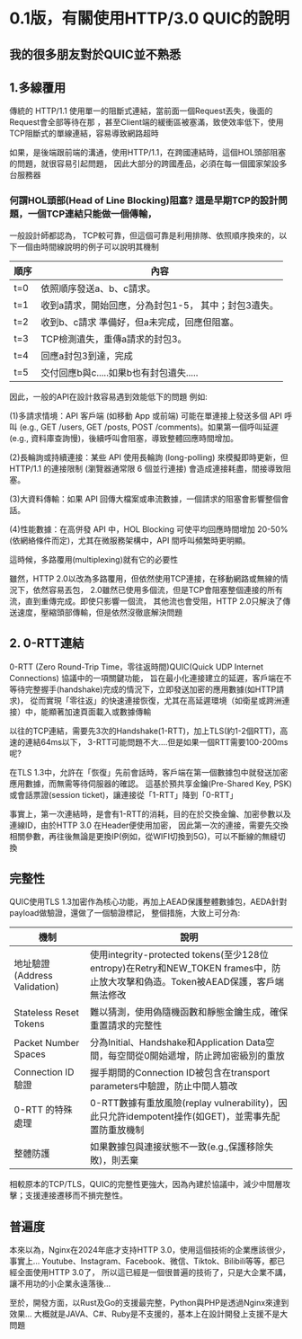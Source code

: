 
# 0.1版，有關使用HTTP/3.0 QUIC的說明
## 我的很多朋友對於QUIC並不熟悉
## 1.多線覆用
傳統的 HTTP/1.1 使用單一的阻斷式連結，當前面一個Request丟失，後面的Request會全部等待在那
，甚至Client端的緩衝區被塞滿，致使效率低下，使用TCP阻斷式的單線連結，容易導致網路超時

如果，是後端跟前端的溝通，使用HTTP/1.1，在跨國連結時，這個HOL頭部阻塞的問題，就很容易引起問題，
因此大部分的跨國產品，必須在每一個國家架設多台服務器

### 何謂HOL頭部(Head of Line Blocking)阻塞? 這是早期TCP的設計問題，一個TCP連結只能做一個傳輸，
一般設計師都認為， TCP較可靠，但這個可靠是利用排隊、依照順序換來的，以下一個由時間線說明的例子可以說明其機制

| 順序 | 內容 |
| -----|------|
| t=0 | 依照順序發送a、b、c請求。|
|t=1|收到a請求，開始回應，分為封包1-5， 其中；封包3遺失。|
|t=2|收到b、c請求 準備好，但a未完成，回應但阻塞。|
|t=3|TCP檢測遺失，重傳a請求的封包3。|
|t=4|回應a封包3到達，完成|
|t=5|交付回應b與c.....如果b也有封包遺失.....|

因此，一般的API在設計救容易遇到效能低下的問題
例如:

(1)多請求情境：API 客戶端 (如移動 App 或前端) 可能在單連接上發送多個 API 呼叫 (e.g., GET /users, GET /posts, POST /comments)。如果第一個呼叫延遲 (e.g., 資料庫查詢慢)，後續呼叫會阻塞，導致整體回應時間增加。

(2)長輪詢或持續連接：某些 API 使用長輪詢 (long-polling) 來模擬即時更新，但 HTTP/1.1 的連接限制 (瀏覽器通常限 6 個並行連接) 會造成連接耗盡，間接導致阻塞。

(3)大資料傳輸：如果 API 回傳大檔案或串流數據，一個請求的阻塞會影響整個會話。

(4)性能數據：在高併發 API 中，HOL Blocking 可使平均回應時間增加 20-50% (依網絡條件而定)，尤其在微服務架構中，API 間呼叫頻繁時更明顯。

這時候，多路覆用(multiplexing)就有它的必要性

雖然，HTTP 2.0以改為多路覆用，但依然使用TCP連接，在移動網路或無線的情況下，依然容易丟包，
2.0雖然已使用多個流，但是TCP會阻塞整個連接的所有流，直到重傳完成。即使只影響一個流，
其他流也會受阻，HTTP 2.0只解決了傳送速度，壓縮頭部傳輸，但是依然沒徹底解決問題

## 2. 0-RTT連結
0-RTT (Zero Round-Trip Time，零往返時間)QUIC(Quick UDP Internet Connections) 協議中的一項關鍵功能，
旨在最小化連接建立的延遲，客戶端在不等待完整握手(handshake)完成的情況下，立即發送加密的應用數據(如HTTP請求)，
從而實現「零往返」的快速連接恢復，尤其在高延遲環境（如衛星或跨洲連接）中，能顯著加速頁面載入或數據傳輸

以往的TCP連結，需要先3次的Handshake(1-RTT)，加上TLS(約1-2個RTT)，高速的連結64ms以下，
3-RTT可能問題不大....但是如果一個RTT需要100-200ms呢?

在TLS 1.3中，允許在「恢復」先前會話時，客戶端在第一個數據包中就發送加密應用數據，而無需等待伺服器的確認。
這基於預共享金鑰(Pre-Shared Key, PSK)或會話票證(session ticket)，讓連接從「1-RTT」降到「0-RTT」

事實上，第一次連結時，是會有1-RTT的消耗，目的在於交換金鑰、加密參數以及連線ID，由於HTTP 3.0 在Header便使用加密，
因此第一次的連接，需要先交換相關參數，再往後無論是更換IP(例如，從WIFI切換到5G)，可以不斷線的無縫切換

## 完整性

QUIC使用TLS 1.3加密作為核心功能，再加上AEAD保護整體數據包，AEDA針對payload做驗證，還做了一個驗證標記，
整個措施，大致上可分為:

| 機制                      | 說明                                                                                                 |
|-------------------------|----------------------------------------------------------------------------------------------------|
|地址驗證(Address Validation)| 使用integrity-protected tokens(至少128位entropy)在Retry和NEW_TOKEN frames中，防止放大攻擊和偽造。Token被AEAD保護，客戶端無法修改 |
|Stateless Reset Tokens| 難以猜測，使用偽隨機函數和靜態金鑰生成，確保重置請求的完整性                                                                     |
|Packet Number Spaces| 分為Initial、Handshake和Application Data空間，每空間從0開始遞增，防止跨加密級別的重放                                        |
|Connection ID驗證| 握手期間的Connection ID被包含在transport parameters中驗證，防止中間人篡改                                              |
|0-RTT 的特殊處理| 0-RTT數據有重放風險(replay vulnerability)，因此只允許idempotent操作(如GET)，並需事先配置防重放機制|
|整體防護|如果數據包與連接狀態不一致(e.g.,保護移除失敗)，則丟棄|

相較原本的TCP/TLS，QUIC的完整性更強大，因為內建於協議中，減少中間層攻擊；支援連接遷移而不損完整性。

## 普遍度

本來以為，Nginx在2024年底才支持HTTP 3.0，使用這個技術的企業應該很少，事實上...
Youtube、Instagram、Facebook、微信、Tiktok、Bilibili等等，都已經全面使用HTTP 3.0了，
所以這已經是一個很普遍的技術了，只是大企業不講，讓不用功的小企業永遠落後...

至於，開發方面，以Rust及Go的支援最完整，Python與PHP是透過Nginx來達到效果...
大概就是JAVA、C#、Ruby是不支援的，基本上在設計開發上支援不是大問題
